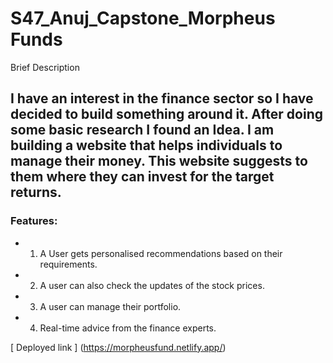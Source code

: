 # S47_Anuj_Capstone_Morpheus Funds
Brief Description

## I have an interest in the finance sector so I have decided to build something around it. After doing some basic research I found an Idea. I am building a website that helps individuals to manage their money. This website suggests to them where they can invest for the target returns. 


### Features:
- 1. A User gets personalised recommendations based on their requirements.

- 2. A user can also check the updates of the stock prices.

- 3. A user can manage their portfolio.

- 4. Real-time advice from the finance experts.




[ Deployed link ] (https://morpheusfund.netlify.app/)
